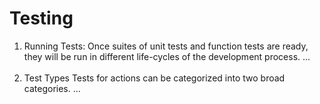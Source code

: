 # Testing
<ol>
  <li>
Running Tests: Once suites of unit tests and function tests are ready, they will be run in different life-cycles of the development process. ...</li>
<br>
<li>Test Types Tests for actions can be categorized into two broad categories. ...

</ol>

